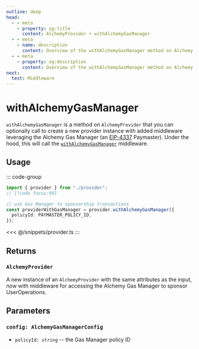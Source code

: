 ```yaml
---
outline: deep
head:
  - - meta
    - property: og:title
      content: AlchemyProvider • withAlchemyGasManager
  - - meta
    - name: description
      content: Overview of the withAlchemyGasManager method on Alchemy Provider in aa-alchemy
  - - meta
    - property: og:description
      content: Overview of the withAlchemyGasManager method on Alchemy Provider in aa-alchemy
next:
  text: Middleware
---
```


# withAlchemyGasManager

`withAlchemyGasManager` is a method on `AlchemyProvider` that you can optionally call to create a new provider instance with added middleware leveraging the Alchemy Gas Manager (an [EIP-4337](https://eips.ethereum.org/EIPS/eip-4337) Paymaster). Under the hood, this will call the [`withAlchemyGasManager`](/packages/aa-alchemy/middleware/withAlchemyGasManager) middleware.

## Usage

::: code-group

```ts [example.ts]
import { provider } from "./provider";
// [!code focus:99]

// use Gas Manager to sponsorship transactions
const providerWithGasManager = provider.withAlchemyGasManager({
  policyId: PAYMASTER_POLICY_ID,
});
```

<<< @/snippets/provider.ts
:::

## Returns

### `AlchemyProvider`

A new instance of an `AlchemyProvider` with the same attributes as the input, now with middleware for accessing the Alchemy Gas Manager to sponsor UserOperations.

## Parameters

### `config: AlchemyGasManagerConfig`

- `policyId: string` -- the Gas Manager policy ID
